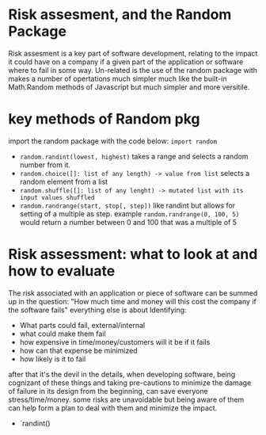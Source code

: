 # Risk assesment, and the Random Package

Risk assesment is a key part of software development, relating to the impact it could have on a company if a given part of the application or software where to fail in some way. Un-related is the use of the random package with makes a number of opertations much simpler much like the built-in Math.Random methods of Javascript but much simpler and more versitile. 

# key methods of Random pkg

import the random package with the code below:
`import random`

- `random.randint(lowest, highest)` takes a range and selects a random number from it. 
- `random.choice([]: list of any length) -> value from list` selects a random element from a list
- `random.shuffle([]: list of any lenght) -> mutated list with its input values shuffled` 
- `random.randrange(start, stop[, step])` like randint but allows for setting of a multiple as step. 
  example `random.randrange(0, 100, 5)` would return a number between 0 and 100 that was a multiple of 5

# Risk assessment: what to look at and how to evaluate

The risk associated with an application or piece of software can be summed up in the question: 
"How much time and money will this cost the company if the software fails" everything else is about Identifying:
  - What parts could fail, external/internal
  - what could make them fail
  - how expensive in time/money/customers will it be if it fails
  - how can that expense be minimized
  - how likely is it to fail

after that it's the devil in the details, when developing software, being cognizant of these things and taking pre-cautions to minimize the damage of failure in its design from the beginning, can save everyone stress/time/money. some risks are unavoidable but being aware of them can help form a plan to deal with them and minimize the impact. 


- `randint()

